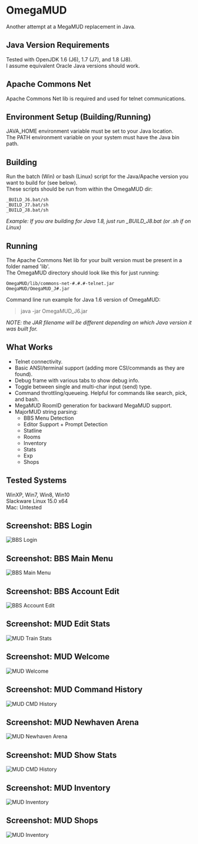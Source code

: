 # OmegaMUD
Another attempt at a MegaMUD replacement in Java.

## Java Version Requirements
Tested with OpenJDK 1.6 (J6), 1.7 (J7), and 1.8 (J8).\
I assume equivalent Oracle Java versions should work.

## Apache Commons Net
Apache Commons Net lib is required and used for telnet communications.

## Environment Setup (Building/Running)
JAVA_HOME environment variable must be set to your Java location.\
The PATH environment variable on your system must have the Java bin path.

## Building
Run the batch (Win) or bash (Linux) script for the Java/Apache version you want to build for (see below).\
These scripts should be run from within the OmegaMUD dir:
```
_BUILD_J6.bat/sh
_BUILD_J7.bat/sh
_BUILD_J8.bat/sh
````
*Example: If you are building for Java 1.8, just run _BUILD_J8.bat (or .sh if on Linux)*

## Running
The Apache Commons Net lib for your built version must be present in a folder named  'lib'.\
The OmegaMUD directory should look like this for just running:
```
OmegaMUD/lib/commons-net-#.#.#-telnet.jar
OmegaMUD/OmegaMUD_J#.jar
```
Command line run example for Java 1.6 version of OmegaMUD:
> java -jar OmegaMUD_J6.jar

*NOTE: the JAR filename will be different depending on which Java version it was built for.*

## What Works
* Telnet connectivity.
* Basic ANSI/terminal support (adding more CSI/commands as they are found).
* Debug frame with various tabs to show debug info.
* Toggle between single and multi-char input (send) type.
* Command throttling/queueing. Helpful for commands like search, pick, and bash.
* MegaMUD RoomID generation for backward MegaMUD support.
* MajorMUD string parsing:
  * BBS Menu Detection
  * Editor Support + Prompt Detection
  * Statline
  * Rooms
  * Inventory
  * Stats
  * Exp
  * Shops

## Tested Systems
WinXP, Win7, Win8, Win10\
Slackware Linux 15.0 x64\
Mac: Untested

## Screenshot: BBS Login
![BBS Login](./screenshots/omegamud-bbs_login.png)

## Screenshot: BBS Main Menu
![BBS Main Menu](./screenshots/omegamud-bbs_main_menu.png)

## Screenshot: BBS Account Edit
![BBS Account Edit](./screenshots/omegamud-bbs_account_edit.png)

## Screenshot: MUD Edit Stats
![MUD Train Stats](./screenshots/omegamud-mud_train_stats.png)

## Screenshot: MUD Welcome
![MUD Welcome](./screenshots/omegamud-mud_welcome.png)

## Screenshot: MUD Command History
![MUD CMD History](./screenshots/omegamud-mud_cmd_history.png)

## Screenshot: MUD Newhaven Arena
![MUD Newhaven Arena](./screenshots/omegamud-mud_newhaven_arena.png)

## Screenshot: MUD Show Stats
![MUD CMD History](./screenshots/omegamud-mud_stats.png)

## Screenshot: MUD Inventory
![MUD Inventory](./screenshots/omegamud-mud_inventory.png)

## Screenshot: MUD Shops
![MUD Inventory](./screenshots/omegamud-mud_shop.png)
